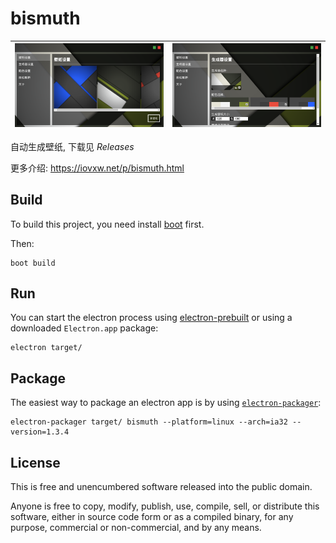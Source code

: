 # bismuth

| ![screenshot0.png](screenshot0.png) | ![screenshot1.png](screenshot1.png) |
|:-----------------------------------:|:------------------------------------|

自动生成壁纸, 下载见 *Releases*

更多介绍: <https://iovxw.net/p/bismuth.html>

## Build

To build this project, you need install [boot](https://github.com/boot-clj/boot) first.

Then:

```
boot build
```

## Run

You can start the electron process using
[electron-prebuilt](https://github.com/mafintosh/electron-prebuilt) or
using a downloaded `Electron.app` package:

```
electron target/
```

## Package

The easiest way to package an electron app is by using
[`electron-packager`](https://github.com/maxogden/electron-packager):

```
electron-packager target/ bismuth --platform=linux --arch=ia32 --version=1.3.4
```
## License

This is free and unencumbered software released into the public domain.

Anyone is free to copy, modify, publish, use, compile, sell, or
distribute this software, either in source code form or as a compiled
binary, for any purpose, commercial or non-commercial, and by any
means.
